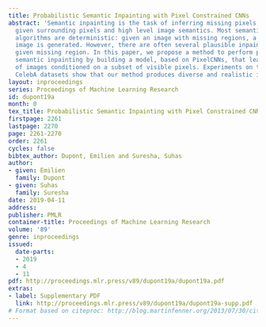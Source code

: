 ```yaml
---
title: Probabilistic Semantic Inpainting with Pixel Constrained CNNs
abstract: 'Semantic inpainting is the task of inferring missing pixels in an image
  given surrounding pixels and high level image semantics. Most semantic inpainting
  algorithms are deterministic: given an image with missing regions, a single inpainted
  image is generated. However, there are often several plausible inpaintings for a
  given missing region. In this paper, we propose a method to perform probabilistic
  semantic inpainting by building a model, based on PixelCNNs, that learns a distribution
  of images conditioned on a subset of visible pixels. Experiments on the MNIST and
  CelebA datasets show that our method produces diverse and realistic inpaintings.'
layout: inproceedings
series: Proceedings of Machine Learning Research
id: dupont19a
month: 0
tex_title: Probabilistic Semantic Inpainting with Pixel Constrained CNNs
firstpage: 2261
lastpage: 2270
page: 2261-2270
order: 2261
cycles: false
bibtex_author: Dupont, Emilien and Suresha, Suhas
author:
- given: Emilien
  family: Dupont
- given: Suhas
  family: Suresha
date: 2019-04-11
address: 
publisher: PMLR
container-title: Proceedings of Machine Learning Research
volume: '89'
genre: inproceedings
issued:
  date-parts:
  - 2019
  - 4
  - 11
pdf: http://proceedings.mlr.press/v89/dupont19a/dupont19a.pdf
extras:
- label: Supplementary PDF
  link: http://proceedings.mlr.press/v89/dupont19a/dupont19a-supp.pdf
# Format based on citeproc: http://blog.martinfenner.org/2013/07/30/citeproc-yaml-for-bibliographies/
---
```


